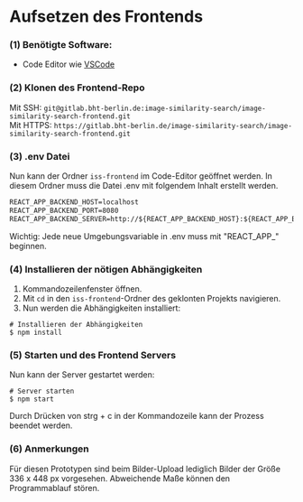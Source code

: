 # Aufsetzen des Frontends

### (1) Benötigte Software:

- Code Editor wie [VSCode](https://code.visualstudio.com/)

### (2) Klonen des Frontend-Repo

Mit SSH: `git@gitlab.bht-berlin.de:image-similarity-search/image-similarity-search-frontend.git`  
Mit HTTPS: `https://gitlab.bht-berlin.de/image-similarity-search/image-similarity-search-frontend.git`

### (3) .env Datei

Nun kann der Ordner `iss-frontend` im Code-Editor geöffnet werden.
In diesem Ordner muss die Datei .env mit folgendem Inhalt erstellt werden.

```txt
REACT_APP_BACKEND_HOST=localhost
REACT_APP_BACKEND_PORT=8080
REACT_APP_BACKEND_SERVER=http://${REACT_APP_BACKEND_HOST}:${REACT_APP_BACKEND_PORT}/l
```

Wichtig: Jede neue Umgebungsvariable in .env muss mit "REACT_APP_" beginnen.

### (4) Installieren der nötigen Abhängigkeiten

1. Kommandozeilenfenster öffnen.
2. Mit `cd` in den `iss-frontend`-Ordner des geklonten Projekts navigieren.
3. Nun werden die Abhängigkeiten installiert:

```shell
# Installieren der Abhängigkeiten
$ npm install
```

### (5) Starten und des Frontend Servers

Nun kann der Server gestartet werden:

```shell
# Server starten
$ npm start
```

Durch Drücken von strg + c in der Kommandozeile kann der Prozess beendet werden.

### (6) Anmerkungen

Für diesen Prototypen sind beim Bilder-Upload lediglich Bilder der Größe 336 x 448 px vorgesehen. Abweichende Maße können den Programmablauf stören.
